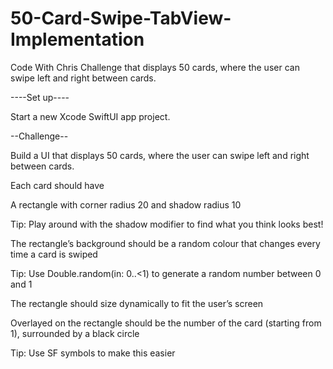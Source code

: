 # 50-Card-Swipe-TabView-Implementation
Code With Chris Challenge that displays 50 cards, where the user can swipe left and right between cards. 

----Set up----

Start a new Xcode SwiftUI app project.


--Challenge--

Build a UI that displays 50 cards, where the user can swipe left and right between cards. 

Each card should have

A rectangle with corner radius 20 and shadow radius 10

Tip: Play around with the shadow modifier to find what you think looks best!

The rectangle’s background should be a random colour that changes every time a card is swiped

Tip: Use Double.random(in: 0..<1) to generate a random number between 0 and 1

The rectangle should size dynamically to fit the user’s screen

Overlayed on the rectangle should be the number of the card (starting from 1), surrounded by a black circle

Tip: Use SF symbols to make this easier

